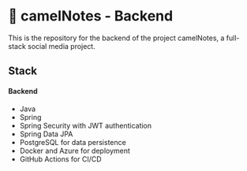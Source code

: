 # 🐪 camelNotes - Backend

This is the repository for the backend of the project camelNotes, a full-stack social media project.
## Stack

#### Backend

- Java
- Spring
- Spring Security with JWT authentication
- Spring Data JPA
- PostgreSQL for data persistence
- Docker and Azure for deployment
- GitHub Actions for CI/CD